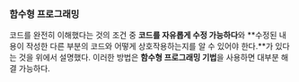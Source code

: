 ### 함수형 프로그래밍
코드를 완전히 이해했다는 것의 조건 중 **코드를 자유롭게 수정 가능하다**와 **수정된 내용이 작성한 다른 부분의 코드와 어떻게 상호작용하는지를 알 수 있어야 한다.**가 있다는 것을 위에서 설명했다.
이러한 방법은 **함수형 프로그래밍 기법**을 사용하면 대부분 해결 가능하다.